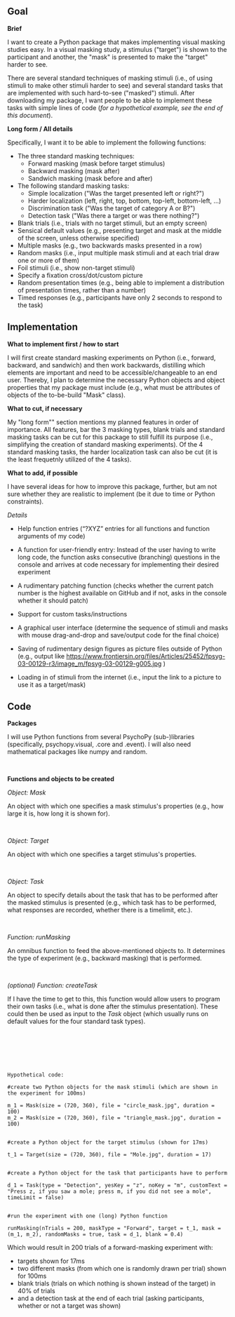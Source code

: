 ## Goal


**Brief**

I want to create a Python package that makes implementing visual masking studies easy. In a visual masking study, a stimulus ("target") is shown to the participant and another, the "mask" is presented to make the "target" harder to see.

There are several standard techniques of masking stimuli (i.e., of using stimuli to make other stimuli harder to see) and several standard tasks that are implemented with such hard-to-see ("masked") stimuli. After downloading my package, I want people to be able to implement these tasks with simple lines of code (*for a hypothetical example, see the end of this document*).


**Long form / All details**

Specifically, I want it to be able to implement the following functions:

* The three standard masking techniques:  
  + Forward masking (mask before target stimulus)   
  + Backward masking (mask after) 
  + Sandwich masking (mask before and after)
* The following standard masking tasks:
  + Simple localization ("Was the target presented left or right?")
  + Harder localization (left, right, top, bottom, top-left, bottom-left, …)
  + Discrimination task ("Was the target of category A or B?")
  + Detection task ("Was there a target or was there nothing?")
* Blank trials (i.e., trials with no target stimuli, but an empty screen)
* Sensical default values (e.g., presenting target and mask at the middle of the screen, unless otherwise specified)
* Multiple masks (e.g., two backwards masks presented in a row)
* Random masks (i.e., input multiple mask stimuli and at each trial draw one or more of them)
* Foil stimuli (i.e., show non-target stimuli)
* Specify a fixation cross/dot/custom picture
* Random presentation times (e.g., being able to implement a distribution of presentation times, rather than a number)
* Timed responses (e.g., participants have only 2 seconds to respond to the task)


## Implementation

**What to implement first / how to start**

I will first create standard masking experiments on Python (i.e., forward, backward, and sandwich) and then work backwards, distilling which elements are important and need to be accessible/changeable to an end user. Thereby, I plan to determine the necessary Python objects and object properties that my package must include (e.g., what must be attributes of objects of the to-be-build "Mask" class).


**What to cut, if necessary**

My "long form"" section mentions my planned features in order of importance. All features, bar the 3 masking types, blank trials and standard masking tasks can be cut for this package to still fulfill its purpose (i.e., simplifying the creation of standard masking experiments). Of the 4 standard masking tasks, the harder localization task can also be cut (it is the least frequetnly utilized of the 4 tasks).


**What to add, if possible**

I have several ideas for how to improve this package, further, but am not sure whether they are realistic to implement (be it due to time or Python constraints).

*Details* 

* Help function entries (“?XYZ” entries for all functions and function arguments of my code)
* A function for user-friendly entry:
Instead of the user having to write long code, the function asks consecutive (branching) questions in the console and arrives at code necessary for implementing their desired experiment

* A rudimentary patching function (checks whether the current patch number is the highest available on GitHub and if not, asks in the console whether it should patch)
* Support for custom tasks/instructions
* A graphical user interface (determine the sequence of stimuli and masks with mouse drag-and-drop and save/output code for the final choice)
* Saving of rudimentary design figures as picture files outside of Python (e.g., output like https://www.frontiersin.org/files/Articles/25452/fpsyg-03-00129-r3/image_m/fpsyg-03-00129-g005.jpg )
* Loading in of stimuli from the internet (i.e., input the link to a picture to use it as a target/mask)

## Code

**Packages**


I will use Python functions from several PsychoPy (sub-)libraries (specifically, psychopy.visual, .core and .event). I will also need mathematical packages like numpy and random.
 

&nbsp;
 
**Functions and objects to be created**

*Object: Mask*

An object with which one specifies a mask stimulus's properties (e.g., how large it is, how long it is shown for).

&nbsp;

*Object: Target*

An object with which one specifies a target stimulus's properties.

&nbsp;

*Object: Task*

An object to specify details about the task that has to be performed after the masked stimulus is presented (e.g., which task has to be performed, what responses are recorded, whether there is a timelimit, etc.).

&nbsp;

*Function: runMasking*

An omnibus function to feed the above-mentioned objects to. It determines the type of experiment (e.g., backward masking) that is performed.

&nbsp;


*(optional)*
*Function: createTask*

If I have the time to get to this, this function would allow users to program their own tasks (i.e., what is done after the stimulus presentation). These could then be used as input to the *Task* object (which usually runs on default values for the four standard task types). 

&nbsp;

&nbsp;

&nbsp;

`Hypothetical code:`
```
#create two Python objects for the mask stimuli (which are shown in the experiment for 100ms)

m_1 = Mask(size = (720, 360), file = "circle_mask.jpg", duration = 100)  
m_2 = Mask(size = (720, 360), file = "triangle_mask.jpg", duration = 100)


#create a Python object for the target stimulus (shown for 17ms)

t_1 = Target(size = (720, 360), file = "Mole.jpg", duration = 17) 


#create a Python object for the task that participants have to perform

d_1 = Task(type = "Detection", yesKey = "z", noKey = "m", customText = "Press z, if you saw a mole; press m, if you did not see a mole", timeLimit = false)


#run the experiment with one (long) Python function

runMasking(nTrials = 200, maskType = "Forward", target = t_1, mask = (m_1, m_2), randomMasks = true, task = d_1, blank = 0.4)
```

Which would result in 200 trials of a forward-masking experiment with: 

* targets shown for 17ms 
* two different masks (from which one is randomly drawn per trial) shown for 100ms
* blank trials (trials on which nothing is shown instead of the target) in 40% of trials 
* and a detection task at the end of each trial (asking participants, whether or not a target was shown) 

